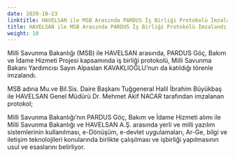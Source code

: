 ```yaml
---
date: 2020-10-23
linktitle: HAVELSAN ile MSB Arasında PARDUS İş Birliği Protokolü İmzalandı
title: HAVELSAN ile MSB Arasında PARDUS İş Birliği Protokolü İmzalandı
weight: 10
---
```


Milli Savunma Bakanlığı (MSB) ile HAVELSAN arasında, PARDUS Göç, Bakım ve İdame Hizmeti Projesi kapsamında iş birliği protokolü, Milli Savunma Bakanı Yardımcısı Sayın Alpaslan KAVAKLIOĞLU’nun da katıldığı törenle imzalandı.

MSB adına Mu.ve Bil.Sis. Daire Başkanı Tuğgeneral Halil İbrahim Büyükbaş ile HAVELSAN Genel Müdürü Dr. Mehmet Akif NACAR tarafından imzalanan protokol;

Milli Savunma Bakanlığı’nın PARDUS Göç, Bakım ve İdame Hizmeti alımı ile Milli Savunma Bakanlığı ve HAVELSAN A.Ş. arasında yerli ve milli yazılım sistemlerinin kullanılması,
e-Dönüşüm, e-devlet uygulamaları, Ar-Ge, bilgi ve iletişim teknolojileri konularında birlikte çalışılması ve işbirliği yapılmasının usul ve esaslarını belirliyor.